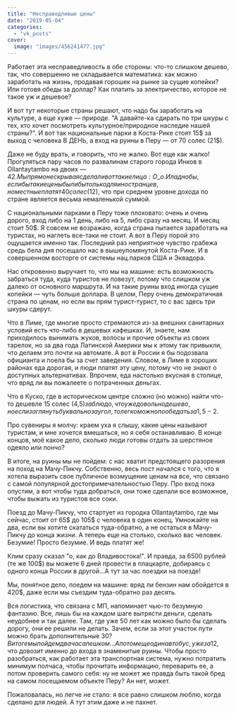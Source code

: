 ```yaml
---
title: "Несправедливые цены"
date: "2019-05-04"
categories: 
  - "vk_posts"
cover:
  image: "images/456241477.jpg"
---
```


Работает эта несправедливость в обе стороны: что-то слишком дешево, так, что совершенно не складывается математика: как можно заработать на жизнь, продавая горошек на рынке за сущие копейки? Или готовя обеды за доллар? Как платить за электричество, которое не такое уж и дешевое?

<!--more-->

И вот тут некоторые страны решают, что надо бы заработать на культуре, а еще хуже — природе. "А давайте-ка сдирать по три шкуры с тех, кто хочет посмотреть культурное/природное наследие нашей страны?". И вот так национальные парки в Коста-Рике стоят 15$ за выход с человека В ДЕНЬ, а вход на руины в Перу — от 70 солес (21$).

Даже не буду врать, и говорить, что не жалко. Вот еще как жалко! Прогуляться пару часов по развалинам старого города Инков в Ollantaytambo на двоих — 42$. Мы прямо не скрывая сделали вот такие лица: О\_о. И ладно бы, если бы такие цены были бы только для иностранцев, но местные платят 40 солес (12$), что при среднем уровне дохода по стране является весьма немаленькой суммой.

С национальными парками в Перу тоже плоховато: очень и очень дорого, вход либо на 1 день, либо на 5, либо сразу на месяц. И месяц стоит 50$. Я совсем не возражаю, когда страна пытается заработать на туристах, но наглеть все-таки не стоит. А вот в Перу порой это ощущается именно так. Последний раз неприятное чувство грабежа средь бела дня посещало нас в вышеупомянутой Коста-Рике. И в совершенном восторге от системы нац.парков США и Эквадора.

Нас откровенно выручает то, что мы на машине: есть возможность забраться туда, куда туристов не повезут, потому что слишком уж далеко от основного маршрута. И на такие руины вход иногда сущие копейки — чуть больше доллара. В целом, Перу очень демократичная страна по ценам, но если вы прям турист-турист, то с вас здесь три шкуры сдерут.

Что в Лиме, где многие просто стремаются из-за внешних санитарных условий есть что-либо в дешевых кафешках. И, знаете, нам приходилось вынимать жуков, волосы и прочие объекты из своих тарелок, но за два года Латинской Америки мы к этому так привыкли, что делаем это почти на автомате. А вот в России я бы подозвала официанта и поела бы за счет заведения. Словом, в Лиме в хороших районах еда дорогая, и люди платят эту цену, потому что не знают о доступных альтернативах. Впрочем, еда настолько вкусная в столице, что вряд ли вы пожалеете о потраченных деньгах.

Что в Куско, где в историческом центре сложно (но можно) найти что-то дешевле 15 солес (4,5$) за блюдо, что уже довольно дешево, но если заглянуть буквально за угол, то легко можно пообедать за 1,5-2$.

Про сувениры я молчу: краем уха я слышу, какие цены называют туристам, и мне хочется вмешаться, но я себя останавливаю. В конце концов, моё какое дело, сколько люди готовы отдать за шерстяное одеяло или пончо?

В итоге, на руины мы не пойдем: с нас хватит предстоящего разорения на поход на Мачу-Пикчу. Собственно, весь пост начался с того, что я хотела выразить свое публичное возмущение ценам на все, что связано с самой популярной достопримечательностью Перу. Про вход пока опустим, а вот чтобы туда добраться, они тоже сделали все возможное, чтобы выжать из туристов все соки.

Поезд до Мачу-Пикчу, что стартует из городка Ollantaytambo, где мы сейчас, стоит от 65$ до 105$ с человека в один конец. Умножайте на два, если вы хотите скататься туда-обратно, а не остаться в Мачу-Пикчу до конца жизни. А теперь еще на столько, сколько вас человек. Безумие! Просто безумие. И ведь платят же!

Клим сразу сказал "о, как до Владивостока!". И правда, за 6500 рублей (те же 100$) вы можете 6 дней провести в плацкарте, добираясь с одного конца России в другой...А тут за час поездки на поезде!

Мы, понятное дело, поедем на машине: вряд ли бензин нам обойдется в 420$, даже если мы съездим туда-обратно раз десять.

Вся логистика, что связана с МП, напоминает чью-то безумную фантазию. Все, лишь бы на каждом шаге вытрясти деньги, сделать неудобнее и так далее. Там, где уже 50 лет как можно было бы сделать дорогу, они ее решили не делать. Зачем, если за этот участок пути можно брать дополнительные 30$? В итоге мы пойдем два часа пешком...А потом еще один автобус, уже за 12$, что довозит именно до входа в знаменитые руины. Чтобы просто разобраться, как работает эта транспортная система, нужно потратить минимум полчаса, чтобы прочитать информацию, переварить ее, а потом проверить самого себя: ну не может же правда быть такой бред на самом посещаемом объекте Перу? Ан нет, может.

Пожаловалась, но легче не стало: я все равно слишком люблю, когда сделано для людей. А тут этим даже и не пахнет.

